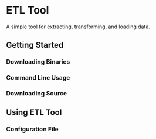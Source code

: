 # ETL Tool #

A simple tool for extracting, transforming, and loading data.



## Getting Started ##


### Downloading Binaries ###

### Command Line Usage ###

### Downloading Source ###

## Using ETL Tool ##

### Configuration File ###

